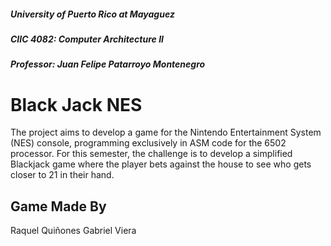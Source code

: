 ##### University of Puerto Rico at Mayaguez
##### CIIC 4082: Computer Architecture II
##### Professor: Juan Felipe Patarroyo Montenegro

# Black Jack NES
The project aims to develop a game for the Nintendo Entertainment System (NES) console,
programming exclusively in ASM code for the 6502 processor. For this semester, the challenge is
to develop a simplified Blackjack game where the player bets against the house to see who gets
closer to 21 in their hand.

##  Game Made By
Raquel Quiñones
Gabriel Viera
